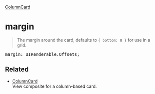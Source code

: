 [ColumnCard](ColumnCard.md)

# margin

> The margin around the card, defaults to `{ bottom: 8 }` for use in a grid.

<pre class="docgen_signature">margin: UIRenderable.Offsets;</pre>

## Related

- [<!--{ref:class}-->ColumnCard](ColumnCard.md) \
    View composite for a column-based card.

